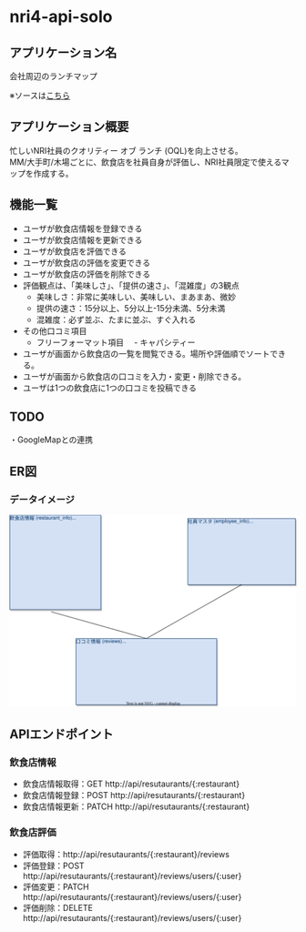 # nri4-api-solo

## アプリケーション名   
会社周辺のランチマップ

※ソースは[こちら](https://github.com/kktarok28/nri4-api-solo)

## アプリケーション概要
忙しいNRI社員のクオリティー オブ ランチ (OQL)を向上させる。<br>
MM/大手町/木場ごとに、飲食店を社員自身が評価し、NRI社員限定で使えるマップを作成する。

## 機能一覧
- ユーザが飲食店情報を登録できる
- ユーザが飲食店情報を更新できる
- ユーザが飲食店を評価できる
- ユーザが飲食店の評価を変更できる
- ユーザが飲食店の評価を削除できる
- 評価観点は、「美味しさ」、「提供の速さ」、「混雑度」の3観点
  - 美味しさ：非常に美味しい、美味しい、まあまあ、微妙
  - 提供の速さ：15分以上、5分以上-15分未満、5分未満
  - 混雑度：必ず並ぶ、たまに並ぶ、すぐ入れる
- その他口コミ項目
  - フリーフォーマット項目
　- キャパシティー
- ユーザが画面から飲食店の一覧を閲覧できる。場所や評価順でソートできる。
- ユーザが画面から飲食店の口コミを入力・変更・削除できる。
- ユーザは1つの飲食店に1つの口コミを投稿できる

## TODO
・GoogleMapとの連携

## ER図
### データイメージ

![ER図](design/ER.svg)


## APIエンドポイント

### 飲食店情報
- 飲食店情報取得：GET http://api/resutaurants/{:restaurant}
- 飲食店情報登録：POST http://api/resutaurants/{:restaurant}
- 飲食店情報更新：PATCH http://api/resutaurants/{:restaurant}

### 飲食店評価
- 評価取得：http://api/resutaurants/{:restaurant}/reviews
- 評価登録：POST http://api/resutaurants/{:restaurant}/reviews/users/{:user}
- 評価変更：PATCH  http://api/resutaurants/{:restaurant}/reviews/users/{:user}
- 評価削除：DELETE http://api/resutaurants/{:restaurant}/reviews/users/{:user}
